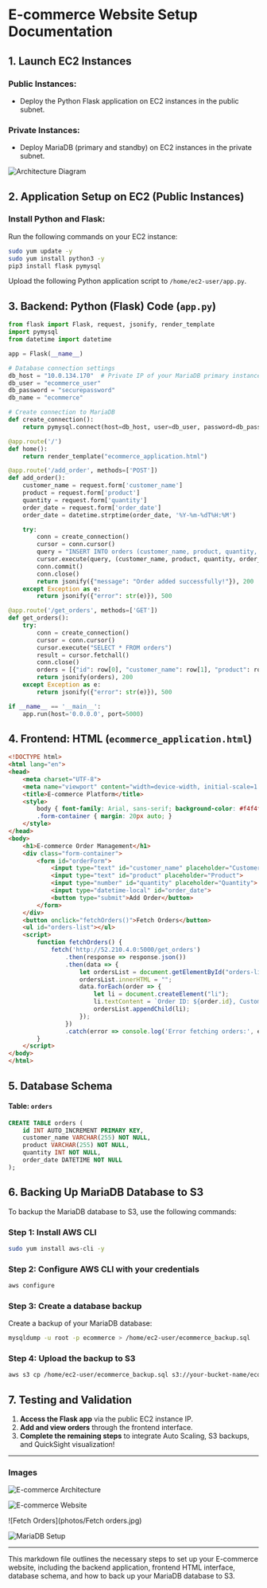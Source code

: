 
# E-commerce Website Setup Documentation

## 1. Launch EC2 Instances

### Public Instances:
- Deploy the Python Flask application on EC2 instances in the public subnet.

### Private Instances:
- Deploy MariaDB (primary and standby) on EC2 instances in the private subnet.

![Architecture Diagram](photos/arch.jpg)

## 2. Application Setup on EC2 (Public Instances)

### Install Python and Flask:
Run the following commands on your EC2 instance:

```bash
sudo yum update -y
sudo yum install python3 -y
pip3 install flask pymysql
```

Upload the following Python application script to `/home/ec2-user/app.py`.

## 3. Backend: Python (Flask) Code (`app.py`)

```python
from flask import Flask, request, jsonify, render_template
import pymysql
from datetime import datetime

app = Flask(__name__)

# Database connection settings
db_host = "10.0.134.170"  # Private IP of your MariaDB primary instance
db_user = "ecommerce_user"
db_password = "securepassword"
db_name = "ecommerce"

# Create connection to MariaDB
def create_connection():
    return pymysql.connect(host=db_host, user=db_user, password=db_password, database=db_name)

@app.route('/')
def home():
    return render_template("ecommerce_application.html")

@app.route('/add_order', methods=['POST'])
def add_order():
    customer_name = request.form['customer_name']
    product = request.form['product']
    quantity = request.form['quantity']
    order_date = request.form['order_date']
    order_date = datetime.strptime(order_date, '%Y-%m-%dT%H:%M')

    try:
        conn = create_connection()
        cursor = conn.cursor()
        query = "INSERT INTO orders (customer_name, product, quantity, order_date) VALUES (%s, %s, %s, %s)"
        cursor.execute(query, (customer_name, product, quantity, order_date))
        conn.commit()
        conn.close()
        return jsonify({"message": "Order added successfully!"}), 200
    except Exception as e:
        return jsonify({"error": str(e)}), 500

@app.route('/get_orders', methods=['GET'])
def get_orders():
    try:
        conn = create_connection()
        cursor = conn.cursor()
        cursor.execute("SELECT * FROM orders")
        result = cursor.fetchall()
        conn.close()
        orders = [{"id": row[0], "customer_name": row[1], "product": row[2], "quantity": row[3], "order_date": row[4].strftime('%Y-%m-%d %H:%M:%S')} for row in result]
        return jsonify(orders), 200
    except Exception as e:
        return jsonify({"error": str(e)}), 500

if __name__ == '__main__':
    app.run(host='0.0.0.0', port=5000)
```

## 4. Frontend: HTML (`ecommerce_application.html`)

```html
<!DOCTYPE html>
<html lang="en">
<head>
    <meta charset="UTF-8">
    <meta name="viewport" content="width=device-width, initial-scale=1.0">
    <title>E-commerce Platform</title>
    <style>
        body { font-family: Arial, sans-serif; background-color: #f4f4f4; text-align: center; }
        .form-container { margin: 20px auto; }
    </style>
</head>
<body>
    <h1>E-commerce Order Management</h1>
    <div class="form-container">
        <form id="orderForm">
            <input type="text" id="customer_name" placeholder="Customer Name">
            <input type="text" id="product" placeholder="Product">
            <input type="number" id="quantity" placeholder="Quantity">
            <input type="datetime-local" id="order_date">
            <button type="submit">Add Order</button>
        </form>
    </div>
    <button onclick="fetchOrders()">Fetch Orders</button>
    <ul id="orders-list"></ul>
    <script>
        function fetchOrders() { 
            fetch('http://52.210.4.0:5000/get_orders') 
                .then(response => response.json()) 
                .then(data => { 
                    let ordersList = document.getElementById("orders-list"); 
                    ordersList.innerHTML = ""; 
                    data.forEach(order => { 
                        let li = document.createElement("li"); 
                        li.textContent = `Order ID: ${order.id}, Customer: ${order.customer_name}, Product: ${order.product}, Quantity: ${order.quantity}, Date: ${order.order_date}`; 
                        ordersList.appendChild(li); 
                    }); 
                })
                .catch(error => console.log('Error fetching orders:', error));
        }
    </script>
</body>
</html>
```

## 5. Database Schema

#### Table: `orders`

```sql
CREATE TABLE orders (
    id INT AUTO_INCREMENT PRIMARY KEY,
    customer_name VARCHAR(255) NOT NULL,
    product VARCHAR(255) NOT NULL,
    quantity INT NOT NULL,
    order_date DATETIME NOT NULL
);
```

## 6. Backing Up MariaDB Database to S3

To backup the MariaDB database to S3, use the following commands:

### Step 1: Install AWS CLI

```bash
sudo yum install aws-cli -y
```

### Step 2: Configure AWS CLI with your credentials

```bash
aws configure
```

### Step 3: Create a database backup

Create a backup of your MariaDB database:

```bash
mysqldump -u root -p ecommerce > /home/ec2-user/ecommerce_backup.sql
```

### Step 4: Upload the backup to S3

```bash
aws s3 cp /home/ec2-user/ecommerce_backup.sql s3://your-bucket-name/ecommerce_backup.sql
```

## 7. Testing and Validation

1. **Access the Flask app** via the public EC2 instance IP.
2. **Add and view orders** through the frontend interface.
3. **Complete the remaining steps** to integrate Auto Scaling, S3 backups, and QuickSight visualization!

---

### Images

![E-commerce Architecture](photos/arch.jpg)

![E-commerce Website](photos/E-commerce.jpg)

![Fetch Orders](photos/Fetch orders.jpg)

![MariaDB Setup](photos/maria.jpg)

---

This markdown file outlines the necessary steps to set up your E-commerce website, including the backend application, frontend HTML interface, database schema, and how to back up your MariaDB database to S3.
